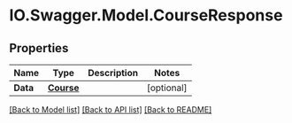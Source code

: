 # IO.Swagger.Model.CourseResponse
## Properties

Name | Type | Description | Notes
------------ | ------------- | ------------- | -------------
**Data** | [**Course**](Course.md) |  | [optional] 

[[Back to Model list]](../README.md#documentation-for-models) [[Back to API list]](../README.md#documentation-for-api-endpoints) [[Back to README]](../README.md)

